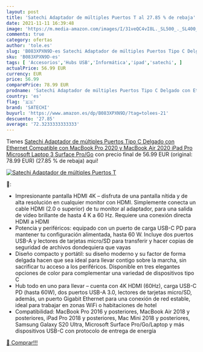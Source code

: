 ```yaml
---
layout: post
title: 'Satechi Adaptador de múltiples Puertos T al 27.85 % de rebaja'
date: 2021-11-11 16:39:48
image: 'https://m.media-amazon.com/images/I/31veQC4vI8L._SL500_._SL400_.jpg'
comments: true
category: ofertas
author: 'tole.es'
slug: 'B083XPXN9D-es Satechi Adaptador de múltiples Puertos Tipo C Delgado con...'
sku: 'B083XPXN9D-es'
tags: [ 'Accesorios','Hubs USB','Informática','ipad','satechi', ]
actualPrice: 56.99 EUR
currency: EUR
price: 56.99
comparePrice: 78.99 EUR
prodname: 'Satechi Adaptador de múltiples Puertos Tipo C Delgado con Ethernet  Compatible con MacBook Pro 2020 y MacBook Air 2020  iPad Pro  Microsoft Laptop 3  Surface Pro/Go'
country: 'es'
flag: '🇪🇸'
brand: 'SATECHI'
buyurl: 'https://www.amazon.es/dp/B083XPXN9D/?tag=tolees-21'
descuento: '27.85'
average: '72.3233333333333'
---
```


Tienes [Satechi Adaptador de múltiples Puertos Tipo C Delgado con Ethernet  Compatible con MacBook Pro 2020 y MacBook Air 2020  iPad Pro  Microsoft Laptop 3  Surface Pro/Go](https://www.amazon.es/dp/B083XPXN9D/?tag=tolees-21) con precio final de  56.99 EUR (original: 78.99 EUR) (27.85 %  de rebaja) aqui!

[![Satechi Adaptador de múltiples Puertos T](https://m.media-amazon.com/images/I/31veQC4vI8L._SL500_._SL400_.jpg)](https://www.amazon.es/dp/B083XPXN9D/?tag=tolees-21)

🔎:

- Impresionante pantalla HDMI 4K – disfruta de una pantalla nítida y de alta resolución en cualquier monitor con HDMI. Simplemente conecta un cable HDMI (2.0 o superior) de tu monitor al adaptador, para una salida de vídeo brillante de hasta 4 K a 60 Hz. Requiere una conexión directa HDMI a HDMI
- Potencia y periféricos: equipado con un puerto de carga USB-C PD para mantener tu configuración alimentada, hasta 60 W. Incluye dos puertos USB-A y lectores de tarjetas micro/SD para transferir y hacer copias de seguridad de archivos dondequiera que vayas
- Diseño compacto y portátil: su diseño moderno y su factor de forma delgada hacen que sea ideal para llevar contigo sobre la marcha, sin sacrificar tu acceso a los periféricos. Disponible en tres elegantes opciones de color para complementar una variedad de dispositivos tipo C
- Hub todo en uno para llevar – cuenta con 4K HDMI (60Hz), carga USB-C PD (hasta 60W), dos puertos USB-A 3.0, lectores de tarjetas micro/SD, además, un puerto Gigabit Ethernet para una conexión de red estable, ideal para trabajar en zonas WiFi o habitaciones de hotel
- Compatibilidad: MacBook Pro 2016 y posteriores, MacBook Air 2018 y posteriores, iPad Pro 2018 y posteriores, Mac Mini 2018 y posteriores, Samsung Galaxy S20 Ultra, Microsoft Surface Pro/Go/Laptop y más dispositivos USB-C con protocolo de entrega de energía

[🛒 Comprar!!!](https://www.amazon.es/dp/B083XPXN9D/?tag=tolees-21)
